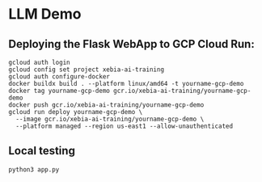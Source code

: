 # LLM Demo

## Deploying the Flask WebApp to GCP Cloud Run:

```
gcloud auth login
gcloud config set project xebia-ai-training
gcloud auth configure-docker 
docker buildx build . --platform linux/amd64 -t yourname-gcp-demo
docker tag yourname-gcp-demo gcr.io/xebia-ai-training/yourname-gcp-demo
docker push gcr.io/xebia-ai-training/yourname-gcp-demo
gcloud run deploy yourname-gcp-demo \
  --image gcr.io/xebia-ai-training/yourname-gcp-demo \
  --platform managed --region us-east1 --allow-unauthenticated
```

## Local testing

```
python3 app.py
```


